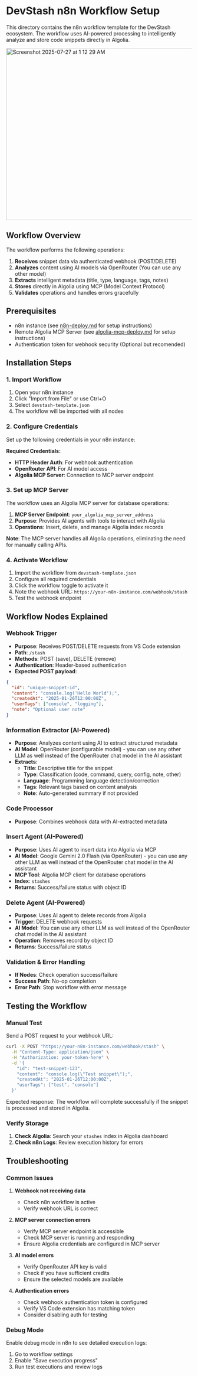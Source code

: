 # DevStash n8n Workflow Setup

This directory contains the n8n workflow template for the DevStash ecosystem. The workflow uses AI-powered processing to intelligently analyze and store code snippets directly in Algolia.

<img width="1260" height="466" alt="Screenshot 2025-07-27 at 1 12 29 AM" src="https://github.com/user-attachments/assets/f17c0a7f-0e08-461b-a2c8-aefc7b3054d9" />

## Workflow Overview

The workflow performs the following operations:
1. **Receives** snippet data via authenticated webhook (POST/DELETE)
2. **Analyzes** content using AI models via OpenRouter (You can use any other model)
3. **Extracts** intelligent metadata (title, type, language, tags, notes)
4. **Stores** directly in Algolia using MCP (Model Context Protocol)
5. **Validates** operations and handles errors gracefully

## Prerequisites

- n8n instance (see [n8n-deploy.md](../render/n8n-deploy.md) for setup instructions)
- Remote Algolia MCP Server (see [algolia-mcp-deploy.md](../render/algolia-mcp-deploy.md) for setup instructions)
- Authentication token for webhook security (Optional but recomended)

## Installation Steps

### 1. Import Workflow

1. Open your n8n instance
2. Click "Import from File" or use Ctrl+O
3. Select `devstash-template.json`
4. The workflow will be imported with all nodes

### 2. Configure Credentials

Set up the following credentials in your n8n instance:

**Required Credentials:**
- **HTTP Header Auth**: For webhook authentication
- **OpenRouter API**: For AI model access
- **Algolia MCP Server**: Connection to MCP server endpoint

### 3. Set up MCP Server

The workflow uses an Algolia MCP server for database operations:


1. **MCP Server Endpoint**: `your_algolia_mcp_server_address`
2. **Purpose**: Provides AI agents with tools to interact with Algolia
3. **Operations**: Insert, delete, and manage Algolia index records

**Note**: The MCP server handles all Algolia operations, eliminating the need for manually calling APIs.


### 4. Activate Workflow

1. Import the workflow from `devstash-template.json`
2. Configure all required credentials
3. Click the workflow toggle to activate it
4. Note the webhook URL: `https://your-n8n-instance.com/webhook/stash`
5. Test the webhook endpoint

## Workflow Nodes Explained

### Webhook Trigger
- **Purpose**: Receives POST/DELETE requests from VS Code extension
- **Path**: `/stash`
- **Methods**: POST (save), DELETE (remove)
- **Authentication**: Header-based authentication
- **Expected POST payload**:
```json
{
  "id": "unique-snippet-id",
  "content": "console.log('Hello World');",
  "createdAt": "2025-01-26T12:00:00Z",
  "userTags": ["console", "logging"],
  "note": "Optional user note"
}
```

### Information Extractor (AI-Powered)
- **Purpose**: Analyzes content using AI to extract structured metadata
- **AI Model**: OpenRouter (configurable model) - you can use any other LLM as well instead of the OpenRouter chat model in the AI assistant
- **Extracts**:
  - **Title**: Descriptive title for the snippet
  - **Type**: Classification (code, command, query, config, note, other)
  - **Language**: Programming language detection/correction
  - **Tags**: Relevant tags based on content analysis
  - **Note**: Auto-generated summary if not provided

### Code Processor
- **Purpose**: Combines webhook data with AI-extracted metadata

### Insert Agent (AI-Powered)
- **Purpose**: Uses AI agent to insert data into Algolia via MCP
- **AI Model**: Google Gemini 2.0 Flash (via OpenRouter) - you can use any other LLM as well instead of the OpenRouter chat model in the AI assistant
- **MCP Tool**: Algolia MCP client for database operations
- **Index**: `stashes`
- **Returns**: Success/failure status with object ID

### Delete Agent (AI-Powered)
- **Purpose**: Uses AI agent to delete records from Algolia
- **Trigger**: DELETE webhook requests
- **AI Model**: You can use any other LLM as well instead of the OpenRouter chat model in the AI assistant
- **Operation**: Removes record by object ID
- **Returns**: Success/failure status

### Validation & Error Handling
- **If Nodes**: Check operation success/failure
- **Success Path**: No-op completion
- **Error Path**: Stop workflow with error message

## Testing the Workflow

### Manual Test

Send a POST request to your webhook URL:

```bash
curl -X POST "https://your-n8n-instance.com/webhook/stash" \
  -H "Content-Type: application/json" \
  -H "Authorization: your-token-here" \
  -d '{
    "id": "test-snippet-123",
    "content": "console.log(\"Test snippet\");",
    "createdAt": "2025-01-26T12:00:00Z",
    "userTags": ["test", "console"]
  }'
```

Expected response: The workflow will complete successfully if the snippet is processed and stored in Algolia.

### Verify Storage

1. **Check Algolia**: Search your `stashes` index in Algolia dashboard
2. **Check n8n Logs**: Review execution history for errors

## Troubleshooting

### Common Issues

1. **Webhook not receiving data**
   - Check n8n workflow is active
   - Verify webhook URL is correct

2. **MCP server connection errors**
   - Verify MCP server endpoint is accessible
   - Check MCP server is running and responding
   - Ensure Algolia credentials are configured in MCP server

3. **AI model errors**
   - Verify OpenRouter API key is valid
   - Check if you have sufficient credits
   - Ensure the selected models are available

4. **Authentication errors**
   - Check webhook authentication token is configured
   - Verify VS Code extension has matching token
   - Consider disabling auth for testing

### Debug Mode

Enable debug mode in n8n to see detailed execution logs:
1. Go to workflow settings
2. Enable "Save execution progress"
3. Run test executions and review logs

